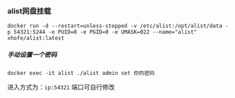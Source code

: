 ###  alist网盘挂载

```
docker run -d --restart=unless-stopped -v /etc/alist:/opt/alist/data -p 54321:5244 -e PUID=0 -e PGID=0 -e UMASK=022 --name="alist" xhofe/alist:latest
```


##### 手动设置一个密码

```
docker exec -it alist ./alist admin set 你的密码
```

进入方式为：`ip:54321`
端口可自行修改
